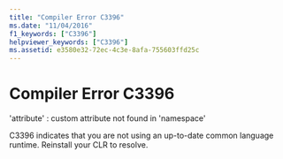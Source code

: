 ```yaml
---
title: "Compiler Error C3396"
ms.date: "11/04/2016"
f1_keywords: ["C3396"]
helpviewer_keywords: ["C3396"]
ms.assetid: e3580e32-72ec-4c3e-8afa-755603ffd25c
---
```

# Compiler Error C3396

'attribute' : custom attribute not found in 'namespace'

C3396 indicates that you are not using an up-to-date common language runtime.  Reinstall your CLR to resolve.
